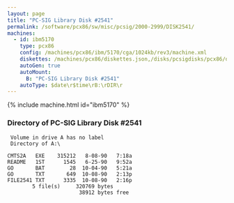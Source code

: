 ```yaml
---
layout: page
title: "PC-SIG Library Disk #2541"
permalink: /software/pcx86/sw/misc/pcsig/2000-2999/DISK2541/
machines:
  - id: ibm5170
    type: pcx86
    config: /machines/pcx86/ibm/5170/cga/1024kb/rev3/machine.xml
    diskettes: /machines/pcx86/diskettes.json,/disks/pcsigdisks/pcx86/diskettes.json
    autoGen: true
    autoMount:
      B: "PC-SIG Library Disk #2541"
    autoType: $date\r$time\rB:\rDIR\r
---
```


{% include machine.html id="ibm5170" %}

### Directory of PC-SIG Library Disk #2541

     Volume in drive A has no label
     Directory of A:\

    CMTS2A   EXE    315212   8-08-90   7:18a
    README   1ST      1545   6-25-90   9:52a
    GO       BAT        28  10-04-90   5:21a
    GO       TXT       649  10-08-90   2:13p
    FILE2541 TXT      3335  10-08-90   2:16p
            5 file(s)     320769 bytes
                           38912 bytes free
